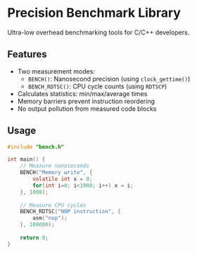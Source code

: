 # Precision Benchmark Library

Ultra-low overhead benchmarking tools for C/C++ developers.

## Features

- Two measurement modes:
  - `BENCH()`: Nanosecond precision (using `clock_gettime()`)
  - `BENCH_RDTSC()`: CPU cycle counts (using `RDTSCP`)
- Calculates statistics: min/max/average times
- Memory barriers prevent instruction reordering
- No output pollution from measured code blocks

## Usage

```c
#include "bench.h"

int main() {
    // Measure nanoseconds
    BENCH("Memory write", {
        volatile int x = 0;
        for(int i=0; i<1000; i++) x = i;
    }, 1000);
    
    // Measure CPU cycles
    BENCH_RDTSC("NOP instruction", {
        asm("nop");
    }, 100000);
    
    return 0;
}
